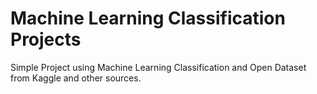 # Machine Learning Classification Projects

Simple Project using Machine Learning Classification and Open Dataset from Kaggle and other sources.
